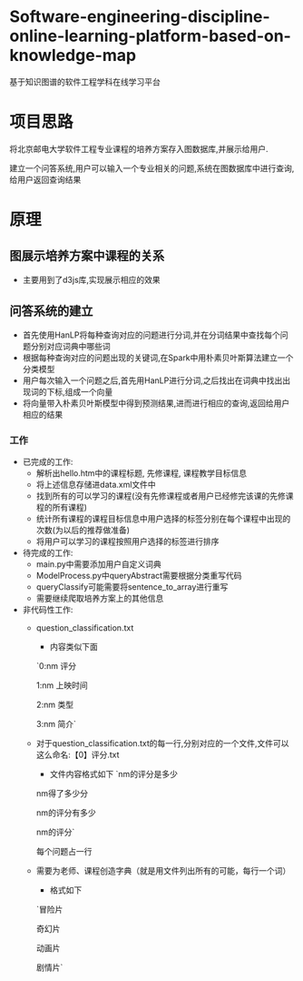 # Software-engineering-discipline-online-learning-platform-based-on-knowledge-map
基于知识图谱的软件工程学科在线学习平台

# 项目思路
将北京邮电大学软件工程专业课程的培养方案存入图数据库,并展示给用户.

建立一个问答系统,用户可以输入一个专业相关的问题,系统在图数据库中进行查询,给用户返回查询结果

# 原理
## 图展示培养方案中课程的关系
- 主要用到了d3js库,实现展示相应的效果
## 问答系统的建立
- 首先使用HanLP将每种查询对应的问题进行分词,并在分词结果中查找每个问题分别对应词典中哪些词
- 根据每种查询对应的问题出现的关键词,在Spark中用朴素贝叶斯算法建立一个分类模型
- 用户每次输入一个问题之后,首先用HanLP进行分词,之后找出在词典中找出出现词的下标,组成一个向量
- 将向量带入朴素贝叶斯模型中得到预测结果,进而进行相应的查询,返回给用户相应的结果
### 工作
- 已完成的工作:
    - 解析出hello.htm中的课程标题, 先修课程, 课程教学目标信息
    - 将上述信息存储进data.xml文件中
    - 找到所有的可以学习的课程(没有先修课程或者用户已经修完该课的先修课程的所有课程)
    - 统计所有课程的课程目标信息中用户选择的标签分别在每个课程中出现的次数(为以后的推荐做准备)
    - 将用户可以学习的课程按照用户选择的标签进行排序
- 待完成的工作:
    - main.py中需要添加用户自定义词典
    - ModelProcess.py中queryAbstract需要根据分类重写代码
    - queryClassify可能需要将sentence_to_array进行重写
    - 需要继续爬取培养方案上的其他信息
- 非代码性工作:
    - question_classification.txt
        - 内容类似下面
       
       `0:nm 评分
       
        1:nm 上映时间
       
        2:nm 类型
       
        3:nm 简介`

    - 对于question_classification.txt的每一行,分别对应的一个文件,文件可以这么命名:【0】评分.txt
        - 文件内容格式如下
        `nm的评分是多少
        
        nm得了多少分
        
        nm的评分有多少
        
        nm的评分`
        
        每个问题占一行

    - 需要为老师、课程创造字典（就是用文件列出所有的可能，每行一个词）
        - 格式如下
        
        `冒险片
        
        奇幻片
        
        动画片
        
        剧情片`


